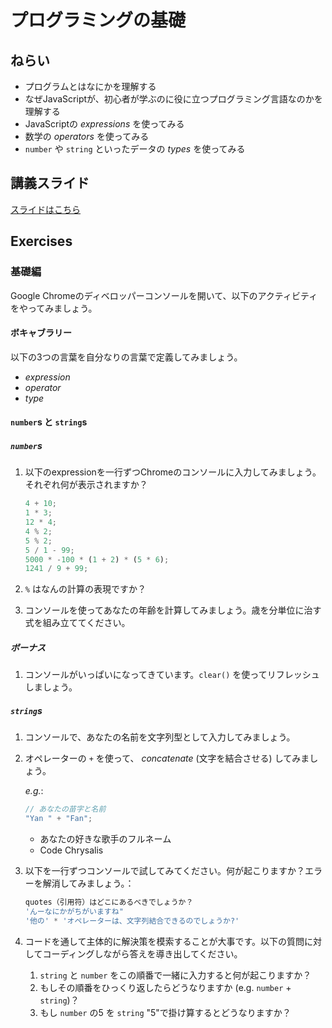 # プログラミングの基礎

## ねらい

- プログラムとはなにかを理解する
- なぜJavaScriptが、初心者が学ぶのに役に立つプログラミング言語なのかを理解する
- JavaScriptの _expressions_ を使ってみる
- 数学の _operators_ を使ってみる
- `number` や `string` といったデータの _types_ を使ってみる

## 講義スライド

[スライドはこちら](https://docs.google.com/presentation/d/e/2PACX-1vSAqVbTdTly4zBv--X_YJRyZO1pq3bfwE9iS6eCShDDsRUPhChV4CudJP5WuhGFfOiMVjkZcCx_4zQw/pub?start=false&loop=false&delayms=3000)

## Exercises

### 基礎編

Google Chromeのディベロッパーコンソールを開いて、以下のアクティビティをやってみましょう。

#### ボキャブラリー

以下の3つの言葉を自分なりの言葉で定義してみましょう。

- _expression_
- _operator_
- _type_

#### `number`s と `string`s

##### `number`s

1. 以下のexpressionを一行ずつChromeのコンソールに入力してみましょう。それぞれ何が表示されますか？

    ```js
    4 + 10;
    1 * 3;
    12 * 4;
    4 % 2;
    5 % 2;
    5 / 1 - 99;
    5000 * -100 * (1 + 2) * (5 * 6);
    1241 / 9 + 99;
    ```

2. `%` はなんの計算の表現ですか？

3. コンソールを使ってあなたの年齢を計算してみましょう。歳を分単位に治す式を組み立ててください。

##### ボーナス

1. コンソールがいっぱいになってきています。`clear()` を使ってリフレッシュしましょう。

##### `string`s

1. コンソールで、あなたの名前を文字列型として入力してみましょう。

2. オペレーターの `+` を使って、 _concatenate_ (文字を結合させる) してみましょう。

    _e.g._:

    ```js
    // あなたの苗字と名前
    "Yan " + "Fan";
    ```

    - あなたの好きな歌手のフルネーム
    - Code Chrysalis

3. 以下を一行ずつコンソールで試してみてください。何が起こりますか？エラーを解消してみましょう。：

    ```js
    quotes（引用符）はどこにあるべきでしょうか？
    'んーなにかがちがいますね"
    '他の' * 'オペレーターは、文字列結合できるのでしょうか?'
    ```

4. コードを通して主体的に解決策を模索することが大事です。以下の質問に対してコーディングしながら答えを導き出してください。
    1. `string` と `number` をこの順番で一緒に入力すると何が起こりますか？
    2. もしその順番をひっくり返したらどうなりますか (e.g. `number` + `string`)？
    3. もし `number` の5 を `string` "5"で掛け算するとどうなりますか？
